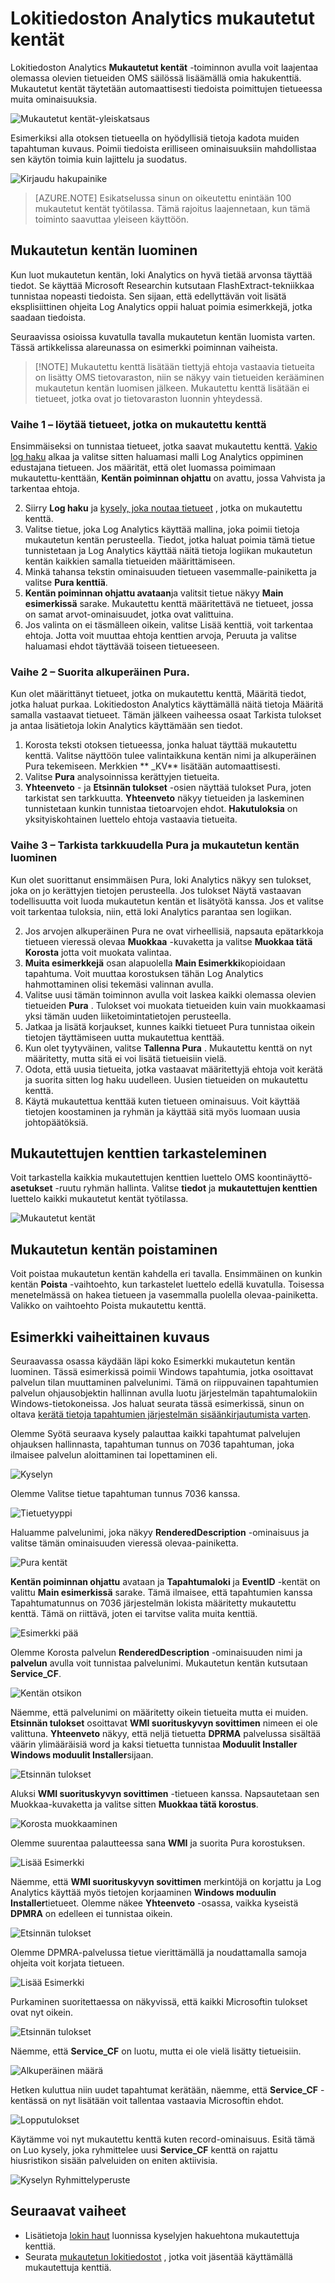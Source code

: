 <properties
   pageTitle="Mukautettujen kenttien Log Analytics | Microsoft Azure"
   description="Log Analytics mukautetut kentät-toiminnon avulla voit luoda omia hakukenttiä kerättyjen tietueen ominaisuuksien lisääminen OMS tiedoista.  Tässä artikkelissa kuvataan mukautettu kenttä luodaan ja otoksen tapahtumaan laskun."
   services="log-analytics"
   documentationCenter=""
   authors="bwren"
   manager="jwhit"
   editor="tysonn" />
<tags
   ms.service="log-analytics"
   ms.devlang="na"
   ms.topic="article"
   ms.tgt_pltfrm="na"
   ms.workload="infrastructure-services"
   ms.date="10/18/2016"
   ms.author="bwren" />

# <a name="custom-fields-in-log-analytics"></a>Lokitiedoston Analytics mukautetut kentät

Lokitiedoston Analytics **Mukautetut kentät** -toiminnon avulla voit laajentaa olemassa olevien tietueiden OMS säilössä lisäämällä omia hakukenttiä.  Mukautetut kentät täytetään automaattisesti tiedoista poimittujen tietueessa muita ominaisuuksia.

![Mukautetut kentät-yleiskatsaus](media/log-analytics-custom-fields/overview.png)

Esimerkiksi alla otoksen tietueella on hyödyllisiä tietoja kadota muiden tapahtuman kuvaus.  Poimii tiedoista erilliseen ominaisuuksiin mahdollistaa sen käytön toimia kuin lajittelu ja suodatus.

![Kirjaudu hakupainike](media/log-analytics-custom-fields/sample-extract.png)

>[AZURE.NOTE] Esikatselussa sinun on oikeutettu enintään 100 mukautetut kentät työtilassa.  Tämä rajoitus laajennetaan, kun tämä toiminto saavuttaa yleiseen käyttöön.

## <a name="creating-a-custom-field"></a>Mukautetun kentän luominen

Kun luot mukautetun kentän, loki Analytics on hyvä tietää arvonsa täyttää tiedot.  Se käyttää Microsoft Researchin kutsutaan FlashExtract-tekniikkaa tunnistaa nopeasti tiedoista.  Sen sijaan, että edellyttävän voit lisätä eksplisiittinen ohjeita Log Analytics oppii haluat poimia esimerkkejä, jotka saadaan tiedoista.

Seuraavissa osioissa kuvatulla tavalla mukautetun kentän luomista varten.  Tässä artikkelissa alareunassa on esimerkki poiminnan vaiheista.

> [!NOTE] Mukautettu kenttä lisätään tiettyjä ehtoja vastaavia tietueita on lisätty OMS tietovaraston, niin se näkyy vain tietueiden kerääminen mukautetun kentän luomisen jälkeen.  Mukautettu kenttä lisätään ei tietueet, jotka ovat jo tietovaraston luonnin yhteydessä.

### <a name="step-1--identify-records-that-will-have-the-custom-field"></a>Vaihe 1 – löytää tietueet, jotka on mukautettu kenttä
Ensimmäiseksi on tunnistaa tietueet, jotka saavat mukautettu kenttä.  [Vakio log haku](log-analytics-log-searches.md) alkaa ja valitse sitten haluamasi malli Log Analytics oppiminen edustajana tietueen.  Jos määrität, että olet luomassa poimimaan mukautettu-kenttään, **Kentän poiminnan ohjattu** on avattu, jossa Vahvista ja tarkentaa ehtoja.

2. Siirry **Log haku** ja [kysely, joka noutaa tietueet](log-analytics-log-searches.md) , jotka on mukautettu kenttä.
2. Valitse tietue, joka Log Analytics käyttää mallina, joka poimii tietoja mukautetun kentän perusteella.  Tiedot, jotka haluat poimia tämä tietue tunnistetaan ja Log Analytics käyttää näitä tietoja logiikan mukautetun kentän kaikkien samalla tietueiden määrittämiseen.
3. Minkä tahansa tekstin ominaisuuden tietueen vasemmalle-painiketta ja valitse **Pura kenttiä**.
4. **Kentän poiminnan ohjattu avataan**ja valitsit tietue näkyy **Main esimerkissä** sarake.  Mukautettu kenttä määritettävä ne tietueet, jossa on samat arvot-ominaisuudet, jotka ovat valittuina.  
5. Jos valinta on ei täsmälleen oikein, valitse Lisää kenttiä, voit tarkentaa ehtoja.  Jotta voit muuttaa ehtoja kenttien arvoja, Peruuta ja valitse haluamasi ehdot täyttävää toiseen tietueeseen.

### <a name="step-2---perform-initial-extract"></a>Vaihe 2 – Suorita alkuperäinen Pura.
Kun olet määrittänyt tietueet, jotka on mukautettu kenttä, Määritä tiedot, jotka haluat purkaa.  Lokitiedoston Analytics käyttämällä näitä tietoja Määritä samalla vastaavat tietueet.  Tämän jälkeen vaiheessa osaat Tarkista tulokset ja antaa lisätietoja lokin Analytics käyttämään sen tiedot.

1. Korosta teksti otoksen tietueessa, jonka haluat täyttää mukautettu kenttä.  Valitse näyttöön tulee valintaikkuna kentän nimi ja alkuperäinen Pura tekemiseen.  Merkkien ** \_KV** lisätään automaattisesti.
2. Valitse **Pura** analysoinnissa kerättyjen tietueita.  
3. **Yhteenveto** - ja **Etsinnän tulokset** -osien näyttää tulokset Pura, joten tarkistat sen tarkkuutta.  **Yhteenveto** näkyy tietueiden ja laskeminen tunnistetaan kunkin tunnistaa tietoarvojen ehdot.  **Hakutuloksia** on yksityiskohtainen luettelo ehtoja vastaavia tietueita.


### <a name="step-3--verify-accuracy-of-the-extract-and-create-custom-field"></a>Vaihe 3 – Tarkista tarkkuudella Pura ja mukautetun kentän luominen

Kun olet suorittanut ensimmäisen Pura, loki Analytics näkyy sen tulokset, joka on jo kerättyjen tietojen perusteella.  Jos tulokset Näytä vastaavan todellisuutta voit luoda mukautetun kentän et lisätyötä kanssa.  Jos et valitse voit tarkentaa tuloksia, niin, että loki Analytics parantaa sen logiikan.

2.  Jos arvojen alkuperäinen Pura ne ovat virheellisiä, napsauta epätarkkoja tietueen vieressä olevaa **Muokkaa** -kuvaketta ja valitse **Muokkaa tätä Korosta** jotta voit muokata valintaa.
3.  **Muita esimerkkejä** osan alapuolella **Main Esimerkki**kopioidaan tapahtuma.  Voit muuttaa korostuksen tähän Log Analytics hahmottaminen olisi tekemäsi valinnan avulla.
4.  Valitse uusi tämän toiminnon avulla voit laskea kaikki olemassa olevien tietueiden **Pura** .  Tulokset voi muokata tietueiden kuin vain muokkaamasi yksi tämän uuden liiketoimintatietojen perusteella.
5.  Jatkaa ja lisätä korjaukset, kunnes kaikki tietueet Pura tunnistaa oikein tietojen täyttämiseen uutta mukautettua kenttää.
6. Kun olet tyytyväinen, valitse **Tallenna Pura** .  Mukautettu kenttä on nyt määritetty, mutta sitä ei voi lisätä tietueisiin vielä.
7.  Odota, että uusia tietueita, jotka vastaavat määritettyjä ehtoja voit kerätä ja suorita sitten log haku uudelleen. Uusien tietueiden on mukautettu kenttä.
8.  Käytä mukautettua kenttää kuten tietueen ominaisuus.  Voit käyttää tietojen koostaminen ja ryhmän ja käyttää sitä myös luomaan uusia johtopäätöksiä.


## <a name="viewing-custom-fields"></a>Mukautettujen kenttien tarkasteleminen
Voit tarkastella kaikkia mukautettujen kenttien luettelo OMS koontinäyttö- **asetukset** -ruutu ryhmän hallinta.  Valitse **tiedot** ja **mukautettujen kenttien** luettelo kaikki mukautetut kentät työtilassa.  

![Mukautetut kentät](media/log-analytics-custom-fields/list.png)

## <a name="removing-a-custom-field"></a>Mukautetun kentän poistaminen
Voit poistaa mukautetun kentän kahdella eri tavalla.  Ensimmäinen on kunkin kentän **Poista** -vaihtoehto, kun tarkastelet luettelo edellä kuvatulla.  Toisessa menetelmässä on hakea tietueen ja vasemmalla puolella olevaa-painiketta.  Valikko on vaihtoehto Poista mukautettu kenttä.

## <a name="sample-walkthrough"></a>Esimerkki vaiheittainen kuvaus

Seuraavassa osassa käydään läpi koko Esimerkki mukautetun kentän luominen.  Tässä esimerkissä poimii Windows tapahtumia, jotka osoittavat palvelun tilan muuttaminen palvelunimi.  Tämä on riippuvainen tapahtumien palvelun ohjausobjektin hallinnan avulla luotu järjestelmän tapahtumalokiin Windows-tietokoneissa.  Jos haluat seurata tässä esimerkissä, sinun on oltava [kerätä tietoja tapahtumien järjestelmän sisäänkirjautumista varten](log-analytics-data-sources-windows-events.md).

Olemme Syötä seuraava kysely palauttaa kaikki tapahtumat palvelujen ohjauksen hallinnasta, tapahtuman tunnus on 7036 tapahtuman, joka ilmaisee palvelun aloittaminen tai lopettaminen eli.

![Kyselyn](media/log-analytics-custom-fields/query.png)

Olemme Valitse tietue tapahtuman tunnus 7036 kanssa.

![Tietuetyyppi](media/log-analytics-custom-fields/source-record.png)

Haluamme palvelunimi, joka näkyy **RenderedDescription** -ominaisuus ja valitse tämän ominaisuuden vieressä olevaa-painiketta.

![Pura kentät](media/log-analytics-custom-fields/extract-fields.png)

**Kentän poiminnan ohjattu** avataan ja **Tapahtumaloki** ja **EventID** -kentät on valittu **Main esimerkissä** sarake.  Tämä ilmaisee, että tapahtumien kanssa Tapahtumatunnus on 7036 järjestelmän lokista määritetty mukautettu kenttä.  Tämä on riittävä, joten ei tarvitse valita muita kenttiä.

![Esimerkki pää](media/log-analytics-custom-fields/main-example.png)

Olemme Korosta palvelun **RenderedDescription** -ominaisuuden nimi ja **palvelun** avulla voit tunnistaa palvelunimi.  Mukautetun kentän kutsutaan **Service_CF**.

![Kentän otsikon](media/log-analytics-custom-fields/field-title.png)

Näemme, että palvelunimi on määritetty oikein tietueita mutta ei muiden.   **Etsinnän tulokset** osoittavat **WMI suorituskyvyn sovittimen** nimeen ei ole valittuna.  **Yhteenveto** näkyy, että neljä tietuetta **DPRMA** palvelussa sisältää väärin ylimääräisiä word ja kaksi tietuetta tunnistaa **Moduulit Installer** **Windows moduulit Installer**sijaan.  

![Etsinnän tulokset](media/log-analytics-custom-fields/search-results-01.png)

Aluksi **WMI suorituskyvyn sovittimen** -tietueen kanssa.  Napsautetaan sen Muokkaa-kuvaketta ja valitse sitten **Muokkaa tätä korostus**.  

![Korosta muokkaaminen](media/log-analytics-custom-fields/modify-highlight.png)

Olemme suurentaa palautteessa sana **WMI** ja suorita Pura korostuksen.  

![Lisää Esimerkki](media/log-analytics-custom-fields/additional-example-01.png)

Näemme, että **WMI suorituskyvyn sovittimen** merkintöjä on korjattu ja Log Analytics käyttää myös tietojen korjaaminen **Windows moduulin Installer**tietueet.  Olemme näkee **Yhteenveto** -osassa, vaikka kyseistä **DPMRA** on edelleen ei tunnistaa oikein.

![Etsinnän tulokset](media/log-analytics-custom-fields/search-results-02.png)

Olemme DPMRA-palvelussa tietue vierittämällä ja noudattamalla samoja ohjeita voit korjata tietueen.

![Lisää Esimerkki](media/log-analytics-custom-fields/additional-example-02.png)

 Purkaminen suoritettaessa on näkyvissä, että kaikki Microsoftin tulokset ovat nyt oikein.

![Etsinnän tulokset](media/log-analytics-custom-fields/search-results-03.png)

Näemme, että **Service_CF** on luotu, mutta ei ole vielä lisätty tietueisiin.

![Alkuperäinen määrä](media/log-analytics-custom-fields/initial-count.png)

Hetken kuluttua niin uudet tapahtumat kerätään, näemme, että **Service_CF** -kentässä on nyt lisätään voit tallentaa vastaavia Microsoftin ehdot.

![Lopputulokset](media/log-analytics-custom-fields/final-results.png)

Käytämme voi nyt mukautettu kenttä kuten record-ominaisuus.  Esitä tämä on Luo kysely, joka ryhmittelee uusi **Service_CF** kenttä on rajattu hiusristikon sisään palveluiden on eniten aktiivisia.

![Kyselyn Ryhmittelyperuste](media/log-analytics-custom-fields/query-group.png)

## <a name="next-steps"></a>Seuraavat vaiheet

- Lisätietoja [lokin haut](log-analytics-log-searches.md) luonnissa kyselyjen hakuehtona mukautettuja kenttiä.
- Seurata [mukautetun lokitiedostot](log-analytics-data-sources-custom-logs.md) , jotka voit jäsentää käyttämällä mukautettuja kenttiä.